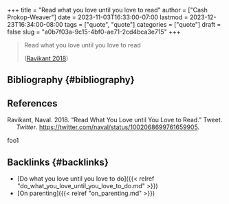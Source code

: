 +++
title = "Read what you love until you love to read"
author = ["Cash Prokop-Weaver"]
date = 2023-11-03T16:33:00-07:00
lastmod = 2023-12-23T16:34:00-08:00
tags = ["quote", "quote"]
categories = ["quote"]
draft = false
slug = "a0b7f03a-9c15-4bf0-ae71-2cd4bca3e715"
+++

> Read what you love until you love to read
>
> (<a href="#citeproc_bib_item_1">Ravikant 2018</a>)


## Bibliography {#bibliography}

## References

<style>.csl-entry{text-indent: -1.5em; margin-left: 1.5em;}</style><div class="csl-bib-body">
  <div class="csl-entry"><a id="citeproc_bib_item_1"></a>Ravikant, Naval. 2018. “Read What You Love until You Love to Read.” Tweet. <i>Twitter</i>. <a href="https://twitter.com/naval/status/1002068699761659905">https://twitter.com/naval/status/1002068699761659905</a>.</div>
</div>

foo1


## Backlinks {#backlinks}

-   [Do what you love until you love to do]({{< relref "do_what_you_love_until_you_love_to_do.md" >}})
-   [On parenting]({{< relref "on_parenting.md" >}})
